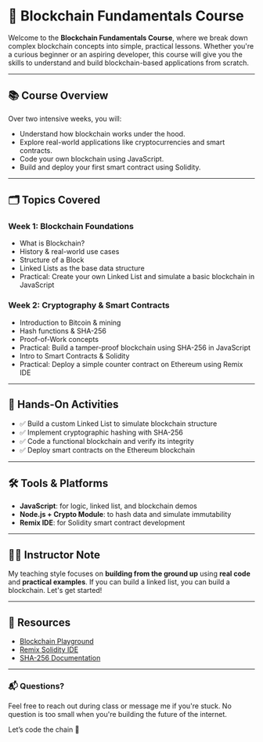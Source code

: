 # 🧠 Blockchain Fundamentals Course

Welcome to the **Blockchain Fundamentals Course**, where we break down complex blockchain concepts into simple, practical lessons. Whether you're a curious beginner or an aspiring developer, this course will give you the skills to understand and build blockchain-based applications from scratch.

---

## 📚 Course Overview

Over two intensive weeks, you will:

- Understand how blockchain works under the hood.
- Explore real-world applications like cryptocurrencies and smart contracts.
- Code your own blockchain using JavaScript.
- Build and deploy your first smart contract using Solidity.

---

## 🗂 Topics Covered

### Week 1: Blockchain Foundations
- What is Blockchain?
- History & real-world use cases
- Structure of a Block
- Linked Lists as the base data structure
- Practical: Create your own Linked List and simulate a basic blockchain in JavaScript

### Week 2: Cryptography & Smart Contracts
- Introduction to Bitcoin & mining
- Hash functions & SHA-256
- Proof-of-Work concepts
- Practical: Build a tamper-proof blockchain using SHA-256 in JavaScript
- Intro to Smart Contracts & Solidity
- Practical: Deploy a simple counter contract on Ethereum using Remix IDE

---

## 🧪 Hands-On Activities

- ✅ Build a custom Linked List to simulate blockchain structure
- ✅ Implement cryptographic hashing with SHA-256
- ✅ Code a functional blockchain and verify its integrity
- ✅ Deploy smart contracts on the Ethereum blockchain

---

## 🛠 Tools & Platforms

- **JavaScript**: for logic, linked list, and blockchain demos
- **Node.js + Crypto Module**: to hash data and simulate immutability
- **Remix IDE**: for Solidity smart contract development


---

## 👨‍🏫 Instructor Note

My teaching style focuses on **building from the ground up** using **real code** and **practical examples**. If you can build a linked list, you can build a blockchain. Let's get started!

---

## 📎 Resources

- [Blockchain Playground](https://andersbrownworth.com/blockchain/blockchain)
- [Remix Solidity IDE](https://remix.ethereum.org/)
- [SHA-256 Documentation](https://en.wikipedia.org/wiki/SHA-2)

---

### 📬 Questions?

Feel free to reach out during class or message me if you're stuck. No question is too small when you're building the future of the internet.

Let’s code the chain 🔗
